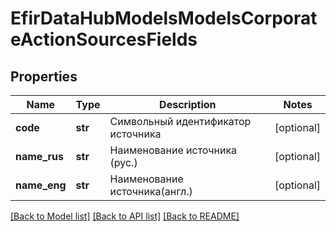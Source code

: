 # EfirDataHubModelsModelsCorporateActionSourcesFields

## Properties
Name | Type | Description | Notes
------------ | ------------- | ------------- | -------------
**code** | **str** | Символьный идентификатор источника | [optional] 
**name_rus** | **str** | Наименование источника (рус.) | [optional] 
**name_eng** | **str** | Наименование источника(англ.) | [optional] 

[[Back to Model list]](../README.md#documentation-for-models) [[Back to API list]](../README.md#documentation-for-api-endpoints) [[Back to README]](../README.md)

